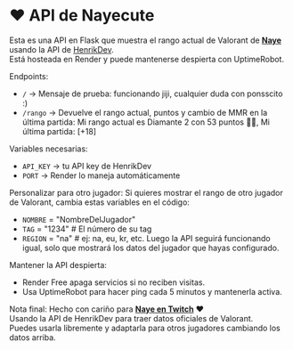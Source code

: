 # ♥️ API de Nayecute

Esta es una API en Flask que muestra el rango actual de Valorant de **[Naye](https://www.twitch.tv/nayecutee)** usando la API de [HenrikDev](https://docs.henrikdev.xyz/).  
Está hosteada en Render y puede mantenerse despierta con UptimeRobot.

Endpoints:
- `/` → Mensaje de prueba: funcionando jiji, cualquier duda con ponsscito :)
- `/rango` → Devuelve el rango actual, puntos y cambio de MMR en la última partida: Mi rango actual es Diamante 2 con 53 puntos 🤗✨, Mi última partida: [+18]

Variables necesarias:
- `API_KEY` → tu API key de HenrikDev
- `PORT` → Render lo maneja automáticamente

Personalizar para otro jugador:
Si quieres mostrar el rango de otro jugador de Valorant, cambia estas variables en el código:

- `NOMBRE` = "NombreDelJugador"
- `TAG` = "1234"  # El número de su tag
- `REGION` = "na"  # ej: na, eu, kr, etc.
Luego la API seguirá funcionando igual, solo que mostrará los datos del jugador que hayas configurado.

Mantener la API despierta:
- Render Free apaga servicios si no reciben visitas.
- Usa UptimeRobot para hacer ping cada 5 minutos y mantenerla activa.

Nota final:
Hecho con cariño para **[Naye en Twitch](https://www.twitch.tv/nayecutee)** ❤️  
Usando la API de HenrikDev para traer datos oficiales de Valorant.  
Puedes usarla libremente y adaptarla para otros jugadores cambiando los datos arriba. 
